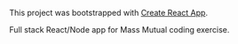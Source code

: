 This project was bootstrapped with [Create React App](https://github.com/facebookincubator/create-react-app).

Full stack React/Node app for Mass Mutual coding exercise.